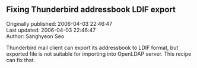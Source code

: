 ## Fixing Thunderbird addressbook LDIF export  
Originally published: 2006-04-03 22:46:47  
Last updated: 2006-04-03 22:46:47  
Author: Sanghyeon Seo  
  
Thunderbird mail client can export its addressbook to LDIF format, but exported file is not suitable for importing into OpenLDAP server. This recipe can fix that.